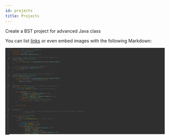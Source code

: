 ```yaml
---
id: projects
title: Projects
---
```


Create a BST project for advanced Java class

You can list [links](https://www.hashicorp.com/resources/test-driven-development-tdd-for-infrastructure)
or even embed images with the following Markdown:

![Java BST](./assets/Screenshot_20221114_093036.png)
